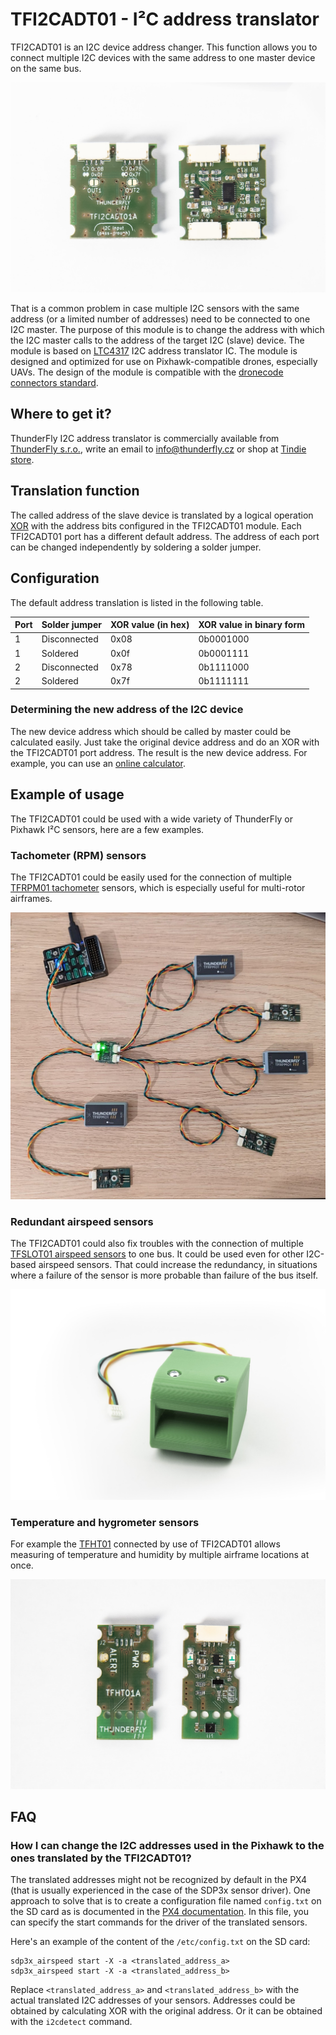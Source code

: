 # TFI2CADT01 - I²C address translator

TFI2CADT01 is an I2C device address changer. This function allows you to connect multiple I2C devices with the same address to one master device on the same bus.

![TFI2CADT01A PCB design](/doc/img/TFI2CADT01A_booth_sides.jpg)

That is a common problem in case multiple I2C sensors with the same address (or a limited number of addresses) need to be connected to one I2C master. The purpose of this module is to change the address with which the I2C master calls to the address of the target I2C (slave) device.
The module is based on [LTC4317](https://www.analog.com/media/en/technical-documentation/data-sheets/4317fa.pdf) I2C address translator IC.
The module is designed and optimized for use on Pixhawk-compatible drones, especially UAVs. The design of the module is compatible with the [dronecode connectors standard](https://github.com/pixhawk/Pixhawk-Standards/blob/master/DS-009%20Pixhawk%20Connector%20Standard.pdf).



## Where to get it?

ThunderFly I2C address translator is commercially available from [ThunderFly s.r.o.](https://www.thunderfly.cz/), write an email to info@thunderfly.cz or shop at [Tindie store](https://www.tindie.com/products/thunderfly/tfi2cadt01-i2c-address-translator/).


## Translation function

The called address of the slave device is translated by a logical operation [XOR](https://en.wikipedia.org/wiki/Bitwise_operation#XOR) with the address bits configured in the TFI2CADT01 module. Each TFI2CADT01 port has a different default address. The address of each port can be changed independently by soldering a solder jumper.

## Configuration

The default address translation is listed in the following table.

| Port | Solder jumper | XOR value (in hex) | XOR value in binary form |
|---|---|---|---|
| 1 | Disconnected | 0x08 | 0b0001000 |
| 1 | Soldered     | 0x0f | 0b0001111 |
| 2 | Disconnected | 0x78 | 0b1111000 |
| 2 | Soldered     | 0x7f | 0b1111111 |

### Determining the new address of the I2C device

The new device address which should be called by master could be calculated easily. Just take the original device address and do an XOR with the TFI2CADT01 port address.  The result is the new device address. For example, you can use an [online calculator](https://xor.pw/).

## Example of usage

The TFI2CADT01 could be used with a wide variety of ThunderFly or Pixhawk I²C sensors, here are a few examples.

### Tachometer (RPM) sensors

The TFI2CADT01 could be easily used for the connection of multiple [TFRPM01 tachometer](https://github.com/ThunderFly-aerospace/TFRPM01) sensors, which is especially useful for multi-rotor airframes.

![TFI2CADT01A using multiple TFRPM01 sensors](/doc/img/TFI2CADT01_multi_TFRPM01.jpg)

### Redundant airspeed sensors

The TFI2CADT01 could also fix troubles with the connection of multiple [TFSLOT01 airspeed sensors](https://github.com/ThunderFly-aerospace/TFSLOT01) to one bus. It could be used even for other I2C-based airspeed sensors. That could increase the redundancy, in situations where a failure of the sensor is more probable than failure of the bus itself.

![TFSLOT  airspeed sensor](https://raw.githubusercontent.com/ThunderFly-aerospace/TFSLOT01/TFSLOT01A/doc/img/TFSLOT_1_small.jpg)


### Temperature and hygrometer sensors

For example the [TFHT01](https://github.com/ThunderFly-aerospace/TFHT01) connected by use of TFI2CADT01 allows measuring of temperature and humidity by multiple airframe locations at once.

![TFHT01](https://raw.githubusercontent.com/ThunderFly-aerospace/TFHT01/TFHT01B/doc/img/TFHT01A2.jpg)

## FAQ

### How I can change the I2C addresses used in the Pixhawk to the ones translated by the TFI2CADT01?

The translated addresses might not be recognized by default in the PX4 (that is usually experienced in the case of the SDP3x sensor driver).
One approach to solve that is to create a configuration file named `config.txt` on the SD card as is documented in the [PX4 documentation](https://docs.px4.io/main/en/concept/system_startup.html#replacing-the-system-startup). In this file, you can specify the start commands for the driver of the translated sensors.

Here's an example of the content of the `/etc/config.txt` on the SD card:

```
sdp3x_airspeed start -X -a <translated_address_a>
sdp3x_airspeed start -X -a <translated_address_b>
```

Replace `<translated_address_a>` and `<translated_address_b>` with the actual translated I2C addresses of your sensors. Addresses could be obtained by calculating XOR with the original address. Or it can be obtained with the `i2cdetect` command. 

